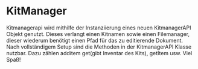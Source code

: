 # KitManager

Kitmanagerapi wird mithilfe der Instanziierung eines neuen
KitmanagerAPI Objekt genutzt. Dieses verlangt einen Kitnamen 
sowie einen Filemanager, dieser wiederum benötigt einen
Pfad für das zu editierende Dokument. Nach vollständigem Setup
sind die Methoden in der KitmanagerAPI Klasse nutzbar. Dazu zählen additem
get(gibt Inventar des Kits), getItem usw. Viel Spaß!  
